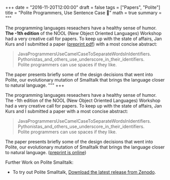 +++
date = "2016-11-20T12:00:00"
draft = false
tags = ["Papers", "Polite"]
title = "Polite Programmers, Use Sentence Case 📝"
math = true
summary = """

The programming languages reseachers have a healthy sense of humor. 
**The -1th edition** of the NOOL (New Object Oriented Languages) 
Workshop had a very creative call for papers. 
To keep up with the state of affairs, Jan Kurs and I submitted a paper 
([preprint pdf](https://github.com/mircealungu/Polite_Programmers__NOOL16/blob/master/preprint.pdf)) with a most concise abstract:

> JavaProgrammersUseCamelCaseToSeparateWordsInIdentifiers. <br/>
   Pythonistas_and_others_use_underscore_in_their_identifiers. <br/>
   Polite programmers can use spaces if they like.

The paper presents briefly some of the design decisions that went into Polite, our evolutionary mutation of Smalltalk that brings the language 
closer to natural language. 
"""
+++

The programming languages reseachers have a healthy sense of humor. The -1th edition of the NOOL (New Object Oriented Languages) Workshop had a very creative call for papers. To keep up with the state of affairs, Jan Kurs and I submitted a paper with a most concise abstract:

> JavaProgrammersUseCamelCaseToSeparateWordsInIdentifiers. <br/>
   Pythonistas_and_others_use_underscore_in_their_identifiers. <br/>
   Polite programmers can use spaces if they like.

The paper presents briefly some of the design decisions that went into Polite, our evolutionary mutation of Smalltalk that brings the language 
closer to natural language. ([preprint is online](https://github.com/mircealungu/Polite_Programmers__NOOL16/blob/master/preprint.pdf))

Further Work on Polite Smalltalk: 

- To try out Polite Smalltalk, [Download the latest release from Zenodo](https://zenodo.org/record/61578#.WDYtDKIrKXQ).
